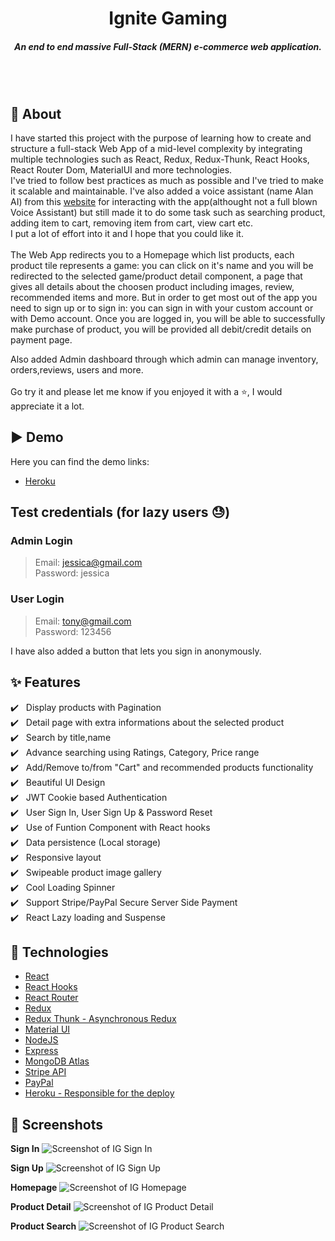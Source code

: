 <h1 align="center">Ignite Gaming</h1>
<h5 align="center">An end to end massive Full-Stack (MERN) e-commerce web application.
</h5><br/>

<br/>

## 🎯 About

I have started this project with the purpose of learning how to create and structure a full-stack Web App of a mid-level complexity by integrating multiple technologies such as React, Redux, Redux-Thunk, React Hooks, React Router Dom, MaterialUI and more technologies.<br/>
I've tried to follow best practices as much as possible and I've tried to make it scalable and maintainable. I've also added a voice assistant (name Alan AI) from this [website](https://alan.app/) for interacting with the app(althought not a full blown Voice Assistant) but still made it to do some task such as searching product, adding item to cart, removing item from cart, view cart etc.<br/>
I put a lot of effort into it and I hope that you could like it.<br/><br/>
The Web App redirects you to a Homepage which list products, each product tile represents a game: you can click on it's name and you will be redirected to the selected game/product detail component, a page that gives all details about the choosen product including images, review, recommended items and more.
But in order to get most out of the app you need to sign up or to sign in: you can sign in with your custom account or with Demo account. Once you are logged in, you will be able to successfully make purchase of product, you will be provided all debit/credit details on payment page.<br/>

Also added Admin dashboard through which admin can manage inventory, orders,reviews, users and more.<br/><br/>
Go try it and please let me know if you enjoyed it with a ⭐️, I would appreciate it a lot.
<br/>

## ▶️ Demo

Here you can find the demo links:

- [Heroku](https://ignite-gaming.herokuapp.com/)

## Test credentials (for lazy users 😓)

### Admin Login

> Email: jessica@gmail.com<br/>
> Password: jessica<br/>

### User Login

> Email: tony@gmail.com<br/>
> Password: 123456<br/>

I have also added a button that lets you sign in anonymously.

## :sparkles: Features

:heavy_check_mark: &nbsp;&nbsp;Display products with Pagination<br />
:heavy_check_mark: &nbsp;&nbsp;Detail page with extra informations about the selected product<br />
:heavy_check_mark: &nbsp;&nbsp;Search by title,name <br />
:heavy_check_mark: &nbsp;&nbsp;Advance searching using Ratings, Category, Price range<br />
:heavy_check_mark: &nbsp;&nbsp;Add/Remove to/from "Cart" and recommended products functionality<br />
:heavy_check_mark: &nbsp;&nbsp;Beautiful UI Design<br />
:heavy_check_mark: &nbsp;&nbsp;JWT Cookie based Authentication<br />
:heavy_check_mark: &nbsp;&nbsp;User Sign In, User Sign Up & Password Reset<br />
:heavy_check_mark: &nbsp;&nbsp;Use of Funtion Component with React hooks<br />
:heavy_check_mark: &nbsp;&nbsp;Data persistence (Local storage)<br />
:heavy_check_mark: &nbsp;&nbsp;Responsive layout<br />
:heavy_check_mark: &nbsp;&nbsp;Swipeable product image gallery<br />
:heavy_check_mark: &nbsp;&nbsp;Cool Loading Spinner<br />
:heavy_check_mark: &nbsp;&nbsp;Support Stripe/PayPal Secure Server Side Payment<br />
:heavy_check_mark: &nbsp;&nbsp;React Lazy loading and Suspense<br />

## :rocket: Technologies

- [React](https://reactjs.org/)
- [React Hooks](https://reactjs.org/docs/hooks-intro.html)
- [React Router](https://reactrouter.com/web/guides/quick-start)
- [Redux](https://redux.js.org/)
- [Redux Thunk - Asynchronous Redux](https://github.com/reduxjs/redux-thunk)
- [Material UI](https://v4.mui.com/)
- [NodeJS](https://nodejs.org/en/)
- [Express](https://expressjs.com/)
- [MongoDB Atlas](https://www.mongodb.com/atlas/database)
- [Stripe API](https://stripe.com/docs)
- [PayPal](https://www.paypal.com/in/home)
- [Heroku - Responsible for the deploy](https://www.heroku.com/)

## 📸 Screenshots

**Sign In**
![Screenshot of IG Sign In](https://res.cloudinary.com/ignitegaming/image/upload/v1641822017/projects/ECommerce%20App/localhost_3000__nty9ir.png)
<br/>

**Sign Up**
![Screenshot of IG Sign Up](https://res.cloudinary.com/ignitegaming/image/upload/v1641822017/projects/ECommerce%20App/localhost_3000__1_ggn5zi.png)
<br/>

**Homepage**
![Screenshot of IG Homepage](https://res.cloudinary.com/ignitegaming/image/upload/v1641822020/projects/ECommerce%20App/localhost_3000__3_wkxhum.png)
<br/>

**Product Detail**
![Screenshot of IG Product Detail](https://res.cloudinary.com/ignitegaming/image/upload/v1641822030/projects/ECommerce%20App/localhost_3000__2_ywp91h.png)
<br/>

**Product Search**
![Screenshot of IG Product Search](https://res.cloudinary.com/ignitegaming/image/upload/v1641822340/projects/ECommerce%20App/localhost_3000_search_bat_xkdtfd.png)
<br/>
